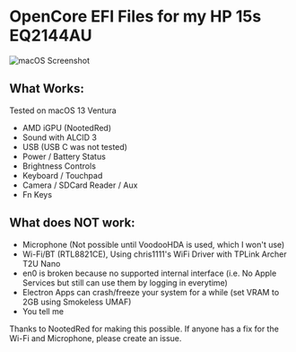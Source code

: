 # OpenCore EFI Files for my HP 15s EQ2144AU

![macOS Screenshot](https://github.com/Otus9051/Hackintosh-HP-15s-eq2144au/assets/58171861/8b4212e3-d406-4217-8e79-6eec43db214f)


## What Works:
Tested on macOS 13 Ventura
- AMD iGPU (NootedRed)
- Sound with ALCID 3
- USB (USB C was not tested)
- Power / Battery Status
- Brightness Controls
- Keyboard / Touchpad
- Camera / SDCard Reader / Aux
- Fn Keys

## What does NOT work:
- Microphone (Not possible until VoodooHDA is used, which I won't use)
- Wi-Fi/BT (RTL8821CE), Using chris1111's WiFi Driver with TPLink Archer T2U Nano
- en0 is broken because no supported internal interface (i.e. No Apple Services but still can use them by logging in everytime)
- Electron Apps can crash/freeze your system for a while (set VRAM to 2GB using Smokeless UMAF)
- You tell me

Thanks to NootedRed for making this possible.
If anyone has a fix for the Wi-Fi and Microphone, please create an issue.
